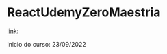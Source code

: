 # ReactUdemyZeroMaestria

[link:](https://www.udemy.com/course/react-do-zero-a-maestria-c-hooks-router-api-projetos/)

inicio do curso: 23/09/2022
